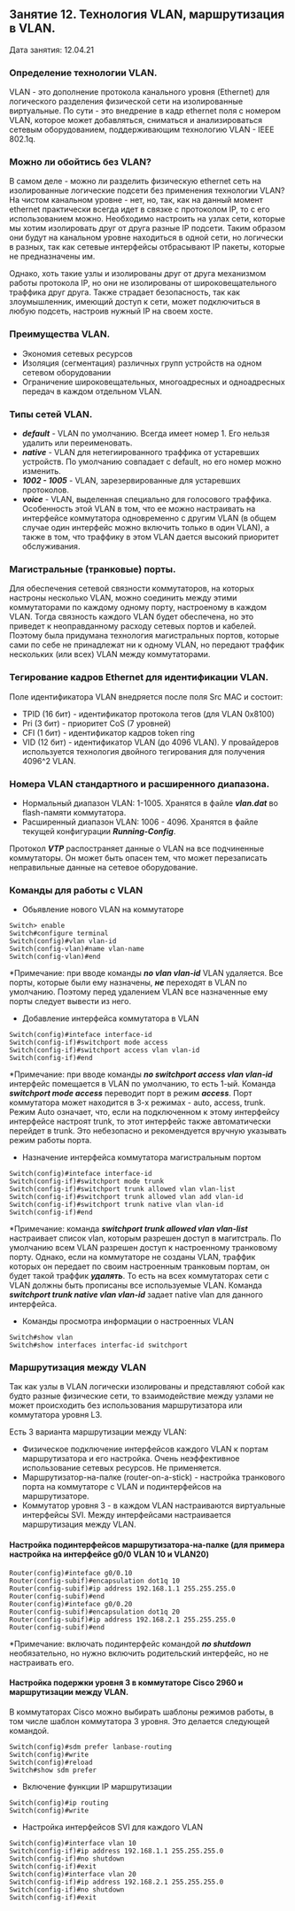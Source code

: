 ## Занятие 12. Технология VLAN, маршрутизация в VLAN.

Дата занятия: 12.04.21

### Определение технологии VLAN.

VLAN - это дополнение протокола канального уровня (Ethernet) для логического разделения физической сети на изолированные виртуальные. По сути - это внедрение в кадр ethernet поля с номером VLAN, которое может добавляться, сниматься и анализироваться сетевым оборудованием, поддерживающим технологию VLAN - IEEE 802.1q.

### Можно ли обойтись без VLAN?

В самом деле - можно ли разделить физическую  ethernet сеть на изолированные логические подсети без применения технологии VLAN? На чистом канальном уровне - нет, но, так, как на данный момент ethernet практически всегда идет в связке с протоколом IP, то с его использованием можно. Необходимо настроить на узлах сети, которые мы хотим изолировать друг от друга разные IP подсети. Таким образом они будут на канальном уровне находиться в одной сети, но логически в разных, так как сетевые интерфейсы отбрасывают IP пакеты, которые не предназначены им.

Однако, хоть такие узлы и изолированы друг от друга механизмом работы протокола IP, но они не изолированы от широковещательного траффика друг друга. Также страдает безопасность, так как злоумышленник, имеющий доступ к сети, может подключиться в любую подсеть, настроив нужный IP на своем хосте.  

### Преимущества VLAN.

- Экономия сетевых ресурсов
- Изоляция (сегментация) различных групп устройств на одном сетевом оборудовании
- Ограничение широковещательных, многоадресных и одноадресных передач в каждом отдельном VLAN.

### Типы сетей VLAN.

- ***default*** - VLAN по умолчанию. Всегда имеет номер 1. Его нельзя удалить или переименовать.
- ***native*** - VLAN для нетегиированного траффика от устаревших устройств. По умолчанию совпадает с default, но его номер можно изменить.
- ***1002 - 1005*** - VLAN, зарезервированные для устаревших протоколов. 
- ***voice*** - VLAN, выделенная специально для голосового траффика. Особенность этой VLAN в том, что ее можно настраивать на интерфейсе коммутатора одновременно с другим VLAN (в общем случае один интерфейс можно включить только в один VLAN), а также в том, что траффику в этом VLAN дается высокий приоритет обслуживания. 

### Магистральные (транковые) порты.

Для обеспечения сетевой связности коммутаторов, на которых настроны несколько VLAN, можно соединить между этими коммутаторами по каждому одному порту, настроеному в каждом VLAN. Тогда связность каждого VLAN будет обеспечена, но это приведет к неоправданному расходу сетевых портов и кабелей. Поэтому была придумана технология магистральных портов, которые сами по себе не принадлежат ни к одному VLAN, но передают траффик нескольких (или всех) VLAN между коммутаторами.

### Тегирование кадров Ethernet для идентификации VLAN.

Поле идентификатора VLAN внедряется после поля Src MAC и состоит:

- TPID (16 бит) - идентификатор протокола тегов (для VLAN 0x8100) 
- Pri (3 бит) - приоритет CoS (7 уровней)
- CFI (1 бит) - идентификатор кадров token ring
- VID (12 бит) - идентификатор VLAN (до 4096 VLAN). У провайдеров используется технология двойного тегирования для получения 4096^2 VLAN.

### Номера VLAN стандартного и расширенного диапазона.

- Нормальный диапазон VLAN: 1-1005. Хранятся в файле ***vlan.dat*** во flash-памяти коммутатора.
- Расширенный диапазон VLAN: 1006 - 4096. Хранятся в файле текущей конфигурации ***Running-Config***.

Протокол ***VTP*** распостраняет данные о VLAN на все подчиненные коммутаторы. Он может быть опасен тем, что может перезаписать неправильные данные на сетевое оборудование.

### Команды для работы с VLAN

- Обьявление нового VLAN на коммутаторе

```
Switch> enable
Switch#configure terminal
Switch(config)#vlan vlan-id
Switch(config-vlan)#name vlan-name
Switch(config-vlan)#end
```
*Примечание: при вводе команды ***no vlan vlan-id*** VLAN удаляется. Все порты, которые были ему назначены, ***не*** переходят в VLAN по умолчанию. Поэтому перед удалением VLAN все назначенные ему порты следует вывести из него.

- Добавление интерфейса коммутатора в VLAN

```
Switch(config)#inteface interface-id
Switch(config-if)#switchport mode access
Switch(config-if)#switchport access vlan vlan-id
Switch(config-if)#end
```  
*Примечание: при вводе команды ***no switchport access vlan vlan-id*** интерфейс помещается в VLAN по умолчанию, то есть 1-ый. Команда ***switchport mode access*** переводит порт в режим ***access***. Порт коммутатора может находится в 3-х режимах - auto, access, trunk. Режим Auto означает, что, если на подключенном к этому интерфейсу интерфейсе настроят trunk, то этот интерфейс также автоматически перейдет в trunk. Это небезопасно и рекомендуется вручную указывать режим работы порта.

- Назначение интерфейса коммутатора магистральным портом

```
Switch(config)#inteface interface-id
Switch(config-if)#switchport mode trunk
Switch(config-if)#switchport trunk allowed vlan vlan-list
Switch(config-if)#switchport trunk allowed vlan add vlan-id
Switch(config-if)#switchport trunk native vlan vlan-id
Switch(config-if)#end
```  
*Примечание: команда ***switchport trunk allowed vlan vlan-list*** настраивает список vlan, которым разрешен доступ в магитстраль. По умолчанию всем VLAN разрешен доступ к настроенному транковому порту. Однако, если на коммутаторе не созданы VLAN, траффик которых он передает по своим настроенным транковым портам, он будет такой траффик ***удалять***. То есть на всех коммутаторах сети с VLAN должны быть прописаны все используемые VLAN. Команда ***switchport trunk native vlan vlan-id*** задает native vlan для данного интерфейса.

- Команды просмотра информации о настроенных VLAN

```
Switch#show vlan
Switch#show interfaces interfac-id switchport
```  

### Маршрутизация между VLAN

Так как узлы в VLAN логически изолированы и представляют собой как будто разные физические сети, то взаимодействие между узлами не может происходить без использования маршрутизатора или коммутатора уровня L3.

Есть 3 варианта маршрутизации между VLAN:
- Физическое подключение интерфейсов каждого VLAN к портам маршрутизатора и его настройка. Очень неэффективное использование сетевых ресурсов. Не применяется.
- Маршрутизатор-на-палке (router-on-a-stick) - настройка транкового порта на коммутаторе с VLAN и подинтерфейсов на маршрутизаторе.
- Коммутатор уровня 3 - в каждом VLAN настраиваются виртуальные интерфейсы SVI. Между интерфейсами настраивается маршрутизация между VLAN. 


#### Настройка подинтерфейсов маршрутизатора-на-палке (для примера настройка на интерфейсе g0/0 VLAN 10 и VLAN20)

```
Router(config)#inteface g0/0.10
Router(config-subif)#encapsulation dot1q 10
Router(config-subif)#ip address 192.168.1.1 255.255.255.0
Router(config-subif)#end
Router(config)#inteface g0/0.20
Router(config-subif)#encapsulation dot1q 20
Router(config-subif)#ip address 192.168.2.1 255.255.255.0
Router(config-subif)#end
```  
*Примечание: включать подинтерфейс командой ***no shutdown*** необязательно, но нужно включить родительский интерфейс, но не настраивать его.

#### Настройка подержки уровня 3 в коммутаторе Cisco 2960 и маршрутизации между VLAN.

В коммутаторах Cisco можно выбирать шаблоны режимов работы, в том числе шаблон коммутатора 3 уровня. Это делается следующей командой.

```
Switch(config)#sdm prefer lanbase-routing
Switch(config)#write
Switch(config)#reload
Switch#show sdm prefer
```  
- Включение функции IP маршрутизации

```
Switch(config)#ip routing
Switch(config)#write
```  
- Настройка интерфейсов SVI для каждого VLAN

```
Switch(config)#interface vlan 10
Switch(config-if)#ip address 192.168.1.1 255.255.255.0
Switch(config-if)#no shutdown
Switch(config-if)#exit
Switch(config)#interface vlan 20
Switch(config-if)#ip address 192.168.2.1 255.255.255.0
Switch(config-if)#no shutdown
Switch(config-if)#exit
```  
